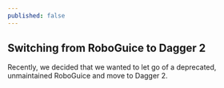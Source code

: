 ```yaml
---
published: false
---
```

## Switching from RoboGuice to Dagger 2

Recently, we decided that we wanted to let go of a deprecated, unmaintained RoboGuice and move to Dagger 2.


